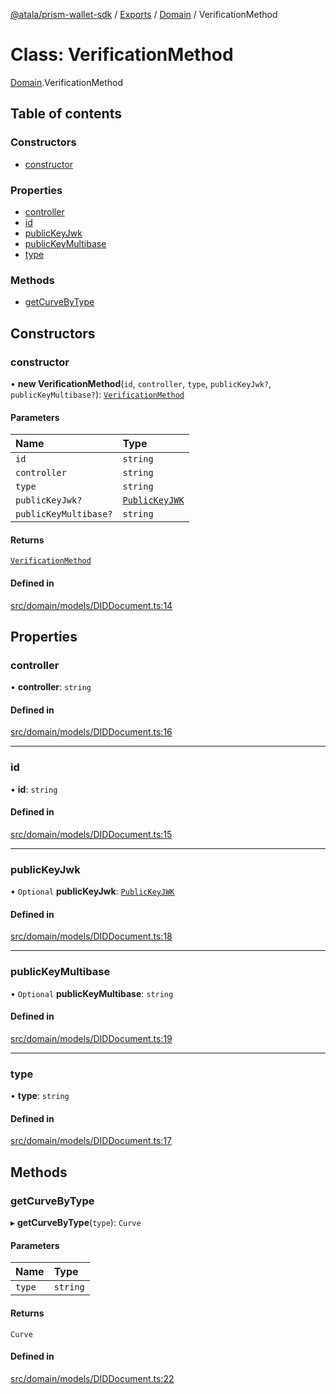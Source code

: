 [@atala/prism-wallet-sdk](../README.md) / [Exports](../modules.md) / [Domain](../modules/Domain.md) / VerificationMethod

# Class: VerificationMethod

[Domain](../modules/Domain.md).VerificationMethod

## Table of contents

### Constructors

- [constructor](Domain.VerificationMethod.md#constructor)

### Properties

- [controller](Domain.VerificationMethod.md#controller)
- [id](Domain.VerificationMethod.md#id)
- [publicKeyJwk](Domain.VerificationMethod.md#publickeyjwk)
- [publicKeyMultibase](Domain.VerificationMethod.md#publickeymultibase)
- [type](Domain.VerificationMethod.md#type)

### Methods

- [getCurveByType](Domain.VerificationMethod.md#getcurvebytype)

## Constructors

### constructor

• **new VerificationMethod**(`id`, `controller`, `type`, `publicKeyJwk?`, `publicKeyMultibase?`): [`VerificationMethod`](Domain.VerificationMethod.md)

#### Parameters

| Name | Type |
| :------ | :------ |
| `id` | `string` |
| `controller` | `string` |
| `type` | `string` |
| `publicKeyJwk?` | [`PublicKeyJWK`](../interfaces/Domain.PublicKeyJWK.md) |
| `publicKeyMultibase?` | `string` |

#### Returns

[`VerificationMethod`](Domain.VerificationMethod.md)

#### Defined in

[src/domain/models/DIDDocument.ts:14](https://github.com/input-output-hk/atala-prism-wallet-sdk-ts/blob/a3fc2aa/src/domain/models/DIDDocument.ts#L14)

## Properties

### controller

• **controller**: `string`

#### Defined in

[src/domain/models/DIDDocument.ts:16](https://github.com/input-output-hk/atala-prism-wallet-sdk-ts/blob/a3fc2aa/src/domain/models/DIDDocument.ts#L16)

___

### id

• **id**: `string`

#### Defined in

[src/domain/models/DIDDocument.ts:15](https://github.com/input-output-hk/atala-prism-wallet-sdk-ts/blob/a3fc2aa/src/domain/models/DIDDocument.ts#L15)

___

### publicKeyJwk

• `Optional` **publicKeyJwk**: [`PublicKeyJWK`](../interfaces/Domain.PublicKeyJWK.md)

#### Defined in

[src/domain/models/DIDDocument.ts:18](https://github.com/input-output-hk/atala-prism-wallet-sdk-ts/blob/a3fc2aa/src/domain/models/DIDDocument.ts#L18)

___

### publicKeyMultibase

• `Optional` **publicKeyMultibase**: `string`

#### Defined in

[src/domain/models/DIDDocument.ts:19](https://github.com/input-output-hk/atala-prism-wallet-sdk-ts/blob/a3fc2aa/src/domain/models/DIDDocument.ts#L19)

___

### type

• **type**: `string`

#### Defined in

[src/domain/models/DIDDocument.ts:17](https://github.com/input-output-hk/atala-prism-wallet-sdk-ts/blob/a3fc2aa/src/domain/models/DIDDocument.ts#L17)

## Methods

### getCurveByType

▸ **getCurveByType**(`type`): `Curve`

#### Parameters

| Name | Type |
| :------ | :------ |
| `type` | `string` |

#### Returns

`Curve`

#### Defined in

[src/domain/models/DIDDocument.ts:22](https://github.com/input-output-hk/atala-prism-wallet-sdk-ts/blob/a3fc2aa/src/domain/models/DIDDocument.ts#L22)

